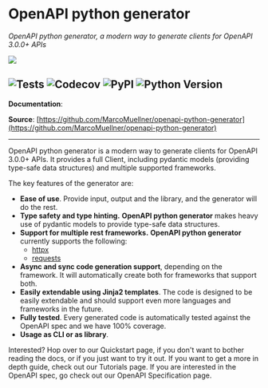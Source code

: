 # OpenAPI python generator

_OpenAPI python generator, a modern way to generate clients for OpenAPI 3.0.0+ APIs_

![](https://raw.githubusercontent.com/MarcoMuellner/openapi-python-generator/main/logo.png)

![Tests](https://github.com/MarcoMuellner/openapi-python-generator/workflows/Tests/badge.svg) ![Codecov](https://codecov.io/gh/MarcoMuellner/openapi-python-generator/branch/main/graph/badge.svg) ![PyPI](https://img.shields.io/pypi/v/openapi-python-generator.svg) ![Python Version](https://img.shields.io/pypi/pyversions/openapi-python-generator)
---

**Documentation**:

**Source**: [https://github.com/MarcoMuellner/openapi-python-generator](https://github.com/MarcoMuellner/openapi-python-generator)

---

OpenAPI python generator is a modern way to generate clients for OpenAPI 3.0.0+ APIs. It provides a full
Client, including pydantic models (providing type-safe data structures) and multiple supported frameworks.

The key features of the generator are:

- __Ease of use__. Provide input, output and the library, and the generator will do the rest.
- __Type safety and type hinting.__ __OpenAPI python generator__ makes heavy use of pydantic models to provide type-safe data structures.
- __Support for multiple rest frameworks.__ __OpenAPI python generator__ currently supports the following:
    - [httpx](https://pypi.org/project/httpx/)
    - [requests](https://pypi.org/project/requests/)
- __Async and sync code generation support__, depending on the framework. It will automatically create both for frameworks that support both.
- __Easily extendable using Jinja2 templates__. The code is designed to be easily extendable and should support even more languages and frameworks in the future.
- __Fully tested__. Every generated code is automatically tested against the OpenAPI spec and we have 100% coverage.
- __Usage as CLI or as library__.

Interested? Hop over to our Quickstart page, if you don't want to bother reading the docs, or if you just want to try it out.
If you want to get a more in depth guide, check out our Tutorials page. If you are interested in the OpenAPI spec,
go check out our OpenAPI Specification page.
